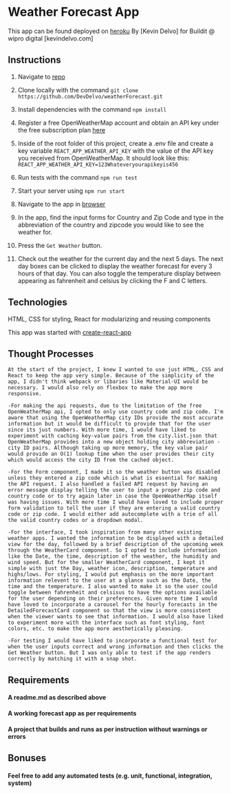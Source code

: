 # Weather Forecast App

This app can be found deployed on [heroku](https://devdelvo-weather-app.herokuapp.com/)
By [Kevin Delvo] for Buildit @ wipro digital
[kevindelvo.com]

## Instructions

1. Navigate to [repo](https://gitbub.com/DevDelvo/weatherForecast)

2. Clone locally with the command `git clone https://github.com/DevDelvo/weatherForecast.git`

3. Install dependencies with the command `npm install`

4. Register a free OpenWeatherMap account and obtain an API key under the free subscription plan [here](https://openweathermap.org/api)

5. Inside of the root folder of this project, create a .env file  and create a key variable `REACT_APP_WEATHER_API_KEY` with the value of the API key you received from OpenWeatherMap. It should look like this: `REACT_APP_WEATHER_API_KEY=123Whateveryourapikeyis456`

6. Run tests with the command `npm run test`

7. Start your server using `npm run start`

8. Navigate to the app in [browser](http://localhost:3000)

9. In the app, find the input forms for Country and Zip Code and type in the abbreviation of the country and zipcode you would like to see the weather for.

10. Press the `Get Weather` button.

11. Check out the weather for the current day and the next 5 days. The next day boxes can be clicked to display the weather forecast for every 3 hours of that day. You can also toggle the temperature display between appearing as fahrenheit and celsius by clicking the F and C letters.

## Technologies
HTML,
CSS for styling,
React for modularizing and reusing components

This app was started with [create-react-app](https://github.com/facebook/create-react-app)

## Thought Processes

    At the start of the project, I knew I wanted to use just HTML, CSS and React to keep the app very simple. Because of the simplicity of the app, I didn't think webpack or libaries like Material-UI would be necessary. I would also rely on flexbox to make the app more responsive.

    -For making the api requests, due to the limitation of the free OpenWeatherMap api, I opted to only use country code and zip code. I'm aware that using the OpenWeatherMap city IDs provide the most accurate information but it would be difficult to provide that for the user since its just numbers. With more time, I would have liked to experiment with caching key-value pairs from the city.list.json that OpenWeatherMap provides into a new object holding city abbreviation - city ID pairs. Although taking up more memory, the key value pair would provide an O(1) lookup time when the user provides their city which would access the city ID from the cached object.

    -For the Form component, I made it so the weather button was disabled unless they entered a zip code which is what is essential for making the API request. I also handled a failed API request by having an error message display telling the user to input a proper zip code and country code or to try again later in case the OpenWeatherMap itself was having issues. With more time I would have loved to include proper form validation to tell the user if they are entering a valid country code or zip code. I would either add autocomplete with a trie of all the valid country codes or a dropdown modal.

    -For the interface, I took inspiration from many other existing weather apps. I wanted the information to be displayed with a detailed view for the day, followed by a brief description of the upcoming week through the WeatherCard component. So I opted to include information like the Date, the time, description of the weather, the humidity and wind speed. But for the smaller WeatherCard component, I kept it simple with just the Day, weather icon, description, temperature and highs/lows. For styling, I would put emphasis on the more important information relevent to the user at a glance such as the Date, the time and the temperature. I also wanted to make it so the user could toggle between fahrenheit and celsisus to have the options available for the user depending on their preferences. Given more time I would have loved to incorporate a carousel for the hourly forecasts in the DetailedForecastCard component so that the view is more consistent when the viewer wants to see that information. I would also have liked to experiment more with the interface such as font styling, font colors, etc. to make the app more aesthetically pleasing.

    -For testing I would have liked to incorporate a functional test for when the user inputs correct and wrong information and then clicks the Get Weather button. But I was only able to test if the app renders correctly by matching it with a snap shot.


## Requirements
#### A readme.md as described above
#### A working forecast app as per requirements
#### A project that builds and runs as per instruction without warnings or errors

## Bonuses
#### Feel free to add any automated tests (e.g. unit, functional, integration, system)